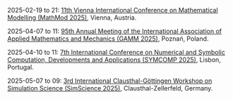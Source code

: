 2025-02-19 to 21: [11th Vienna International Conference on Mathematical Modelling (MathMod 2025)](https://www.mathmod.at/), Vienna, Austria.

2025-04-07 to 11: [95th Annual Meeting of the International Association of Applied Mathematics and Mechanics (GAMM 2025)](https://jahrestagung.gamm.org/annual-meeting-2025/95th-annual-meeting-2/), Poznań, Poland.

2025-04-10 to 11: [7th International Conference on Numerical and Symbolic Computation, Developments and Applications (SYMCOMP 2025)](https://symcomp2025.isel.pt/ "SYMCOMP 2025 focuses on numerical and symbolic computation, covering computer algebra, numerical solvers, and hybrid methods. Topics include polynomial systems, optimization, and applications in engineering and physics, emphasizing computational tools for exact and approximate solutions."), Lisbon, Portugal.

2025-05-07 to 09: [3rd International Clausthal-Göttingen Workshop on Simulation Science (SimScience 2025)](https://www.simscience2025.tu-clausthal.de/), Clausthal-Zellerfeld, Germany.

